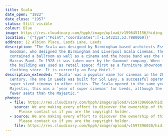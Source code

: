 ```yaml
---
title: Scala
date_open: "1922"
date_close: "1957"
status: Still visible
colour: Blue
image: https://res.cloudinary.com/hpph/image/upload/v1596451156/hidinginplainsight/scala.svg
location: '{"type":"Point","coordinates":[-1.543213,53.7980069]}'
address: 12 Albion Place, Lands Lane, Leeds
description: "The Scala was designed by Birmingham-based architects Essex and
  Goodman, who designed the Birmingham and Liverpool Scala cinemas. The building
  contained a ballroom as well as a cinema and the house band was the Charlie
  Marcus Band. In 1928 it was taken over by the Gaumont company. When it closed,
  the building was used as retail space: first as a furniture showroom, later a
  clothing store. It is currently an Easy Hotel."
description_extended: "'Scala' was a popular name for cinemas in the 20th
  Century. The one in Leeds was built for Sol Levy, a successful operator of
  super sized cinemas in other cities. The Scala opened in the same year as the
  Majestic, this was a 'year of super cinemas' for Leeds, although the Scala had
  fewer seats than the Majestic."
photos:
  - file: https://res.cloudinary.com/hpph/image/upload/v1597396069/hidinginplainsight/Scala01a.jpg
    source: We are making every effort to discover the ownership of this photo.
      Please contact us if you are the copyright holder.
  - source: We are making every effort to discover the ownership of this photo.
      Please contact us if you are the copyright holder.
    file: https://res.cloudinary.com/hpph/image/upload/v1597396020/hidinginplainsight/Scala_01.jpg
---
```

